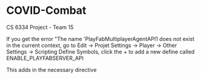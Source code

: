 # COVID-Combat
 CS 6334 Project - Team 15

If you get the error "The name 'PlayFabMultiplayerAgentAPI1 does not exist in the current context, go to Edit -> Projet Settings -> Player -> Other Settings -> Scripting Define Symbols, click the + to add a new define called ENABLE_PLAYFABSERVER_API

This adds in the necessary directive
